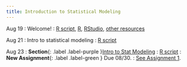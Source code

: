 ```yaml
---
title: Introduction to Statistical Modeling
---
```


Aug 19
: Welcome!
  : [R script](https://jlacasa.github.io/STAT705_F2024//classes/day01_08192024), [R](https://cran.r-project.org/), [RStudio](https://posit.co/download/rstudio-desktop/), [other resources](https://jlacasa.github.io/STAT705_F2024/resources/)

Aug 21
: Intro to statistical modeling
  : [R script](#)

Aug 23
: **Section**{: .label .label-purple }[Intro to Stat Modeling](#)
  : [R script](#)
: **New Assignment**{: .label .label-green } Due 08/30.
  : [See Assignment 1](#).
